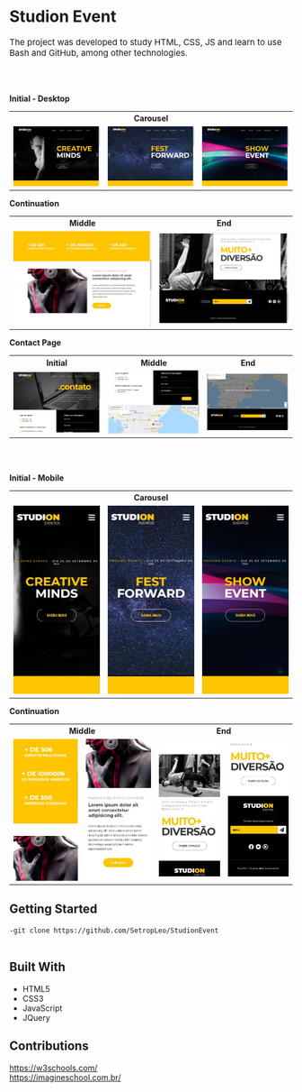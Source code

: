 <h1>Studion Event</h1>
<p style="font-size:15px;">The project was developed to study HTML, CSS, JS and learn to use Bash and GitHub, among other technologies.</p>
<br>
<br>

**Initial - Desktop**

<table>
  <th colspan="3">Carousel</th>
<tr>
<td>
  <img src="./src/images-2/screen-1.jpg"/>
</td>
<td>
  <img src="./src/images-2/screen-2.jpg"/>
</td>
<td>
   <img src="./src/images-2/screen-3.jpg"/>
</td>
</tr>
</table>

**Continuation**

<table>
<th>Middle</th>
<th>End</th>
<tr>
<td>
  <img src="./src/images-2/screen-4.jpg"/>
</td>
<td>
  <img src="./src/images-2/screen-5.jpg"/>
</td>
</tr>
</table>

**Contact Page**
<table>
<th>Initial</th>
<th>Middle</th>
<th>End</th>
<tr>
<td>
  <img src="./src/images-2/screen_2.1.jpg"/>
</td>
<td>
  <img src="./src/images-2/screen_2.2.jpg"/>
</td>
  <td>
  <img src="./src/images-2/screen_2.3.jpg"/>
</td>
</tr>
</table>

<br>
<br>


**Initial - Mobile**

<table>
  <th colspan="3">Carousel</th>
<tr>
<td>
  <img src="./src/images-2/resp-1.jpg"/>
</td>
<td>
  <img src="./src/images-2/resp-2.jpg"/>
</td>
<td>
   <img src="./src/images-2/resp-3.jpg"/>
</td>
</tr>
</table>

**Continuation**

<table>
  <th colspan="2">Middle</th>
  <th colspan="2">End</th>
<tr>
<td>
  <img src="./src/images-2/resp-4.jpg"/>
</td>
<td>
  <img src="./src/images-2/resp-5.jpg"/>
</td>
<td>
  <img src="./src/images-2/resp-6.jpg"/>
</td>
<td>
  <img src="./src/images-2/resp-7.jpg"/>
</td>
</tr>
</table>

<h2>Getting Started</h2>
<pre>
<code>-git clone https://github.com/SetropLeo/StudionEvent
</code>
</pre>

<h2>Built With</h2>
<ul>
<li>HTML5</li>
<li>CSS3</li>
<li>JavaScript</li>
<li>JQuery</li>
</ul>

<h2>Contributions</h2>
<a href="W3Schools">https://w3schools.com/</a> 
<br>
<a href="Imagine School">https://imagineschool.com.br/</a>
